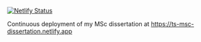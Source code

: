 [![Netlify Status](https://api.netlify.com/api/v1/badges/6881769d-596d-4107-8b22-4f7d45acb0a2/deploy-status)](https://app.netlify.com/sites/ts-msc-dissertation/deploys)

Continuous deployment of my MSc dissertation at https://ts-msc-dissertation.netlify.app
